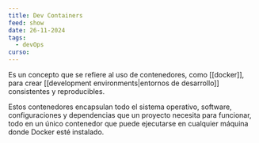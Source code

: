 ```yaml
---
title: Dev Containers
feed: show
date: 26-11-2024
tags:
  - devOps
curso:
---
```

Es un concepto que se refiere al uso de contenedores, como [[docker]], para crear [[development environments|entornos de desarrollo]] consistentes y reproducibles.

Estos contenedores encapsulan todo el sistema operativo, software, configuraciones y dependencias que un proyecto necesita para funcionar, todo en un único contenedor que puede ejecutarse en cualquier máquina donde Docker esté instalado.

